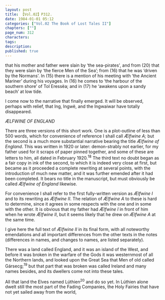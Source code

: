 ```yaml
---
layout: post
title: 【Vol.02】P312.
date: 1984-01-01 05:12
categories: ["Vol.02 The Book of Lost Tales II"]
chapters: [""]
page_num: 312
characters: 
tags: 
description: 
published: true
---
```


<p style="text-indent: 0;">
that his mother and father were slain by ‘the sea-pirates', and from (20) that they were slain by ‘the fierce Men of the Sea’; from (16) that he was ‘driven by the Normans'. In (15) there is a mention of his meeting with ‘the Ancient Mariner’ during his voyages. In (16) he comes to ‘the harbour of the southern shore’ of Tol Eressëa; and in (17) he ‘awakens upon a sandy beach’ at low tide.
</p>

I come now to the narrative that finally emerged. It will be observed, perhaps with relief, that Ing, Ingwë, and the Ingwaiwar have totally disappeared.

<I>ÆLFWINE OF ENGLAND</I>

There are three versions of this short work. One is a plot-outline of less than 500 words, which for convenience of reference I shall call <I>Ælfwine A;</I> but the second is a much more substantial narrative bearing the title <I>Ælfwine of England</I>. This was written in 1920 or later: demon-strably not earlier, for my father used for it scraps of paper pinned together, and some of these are letters to him, all dated in February 1920.<SUP>18</SUP> The third text no doubt began as a fair copy in ink of the second, to which it is indeed very close at first, but became as it proceeded a complete rewriting at several points, with the introduction of much new matter, and it was further emended after it had been completed. It bears no title in the manuscript, but must obviously be called <I>Ælfwine of England</I> likewise.

For convenience I shall refer to the first fully-written version as <I>Ælfwine I</I> and to its rewriting as <I>Ælfwine II</I>. The relation of <I>Ælfwine A</I> to these is hard to determine, since it agrees in some respects with the one and in some with the other. It is obvious that my father had <I>Ælfwine I</I> in front of him when he wrote <I>Ælfwine II</I>, but it seems likely that he drew on <I>Ælfwine A</I> at the same time.

I give here the full text of <I>Ælfwine II</I> in its final form, with all noteworthy emendations and all important differences from the other texts in the notes (differences in names, and changes to names, are listed separately).

There was a land called England, and it was an island of the West, and before it was broken in the warfare of the Gods it was westernmost of all the Northern lands, and looked upon the Great Sea that Men of old called Gársecg;<SUP>19</SUP> but that part that was broken was called Ireland and many names besides, and its dwellers come not into these tales.

All that land the Elves named Lúthien<SUP>20</SUP> and do so yet. In Lúthien alone dwelt still the most part of the Fading Companies, the Holy Fairies that have not yet sailed away from the world,

